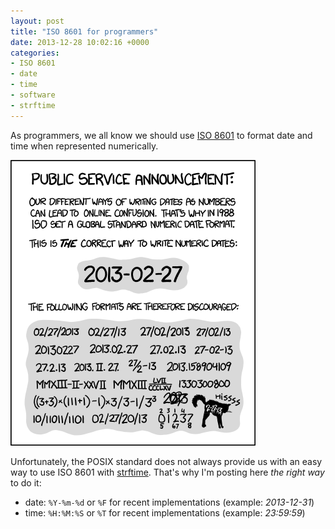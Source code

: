 ```yaml
---
layout: post
title: "ISO 8601 for programmers"
date: 2013-12-28 10:02:16 +0000
categories:
- ISO 8601
- date
- time
- software
- strftime
---
```


As programmers, we all know we should use [ISO 8601](https://en.wikipedia.org/wiki/ISO_8601) to format date and time when represented numerically.

![XKCD 1179](/images/posts/2013-12-28-iso-8601-for-programmers/iso_8601.png)

Unfortunately, the POSIX standard does not always provide us with an easy way to use ISO 8601 with [strftime](https://man7.org/linux/man-pages/man3/strftime.3.html).
That's why I'm posting here _the right way_ to do it:

- date: `%Y-%m-%d` or `%F` for recent implementations (example: _2013-12-31_)
- time: `%H:%M:%S` or `%T` for recent implementations (example: _23:59:59_)

